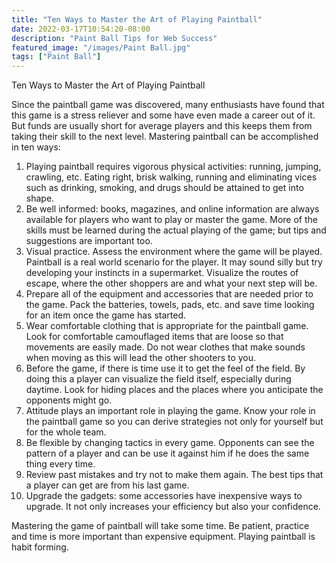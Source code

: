 ```yaml
---
title: "Ten Ways to Master the Art of Playing Paintball"
date: 2022-03-17T10:54:20-08:00
description: "Paint Ball Tips for Web Success"
featured_image: "/images/Paint Ball.jpg"
tags: ["Paint Ball"]
---
```


Ten Ways to Master the Art of Playing Paintball

Since the paintball game was discovered, many enthusiasts have found that this game is a stress reliever and some have even made a career out of it.  But funds are usually short for average players and this keeps them from taking their skill to the next level.  Mastering paintball can be accomplished in ten ways:

1.	Playing paintball requires vigorous physical activities: running, jumping, crawling, etc.  Eating right, brisk walking, running and eliminating vices such as drinking, smoking, and drugs should be attained to get into shape.
2.	Be well informed:  books, magazines, and online information are always available for players who want to play or master the game. More of the skills must be learned during the actual playing of the game; but tips and suggestions are important too.
3.	Visual practice.  Assess the environment where the game will be played.  Paintball is a real world scenario for the player. It may sound silly but try developing your instincts in a supermarket.  Visualize the routes of escape, where the other shoppers are and what your next step will be.  
4.	Prepare all of the equipment and accessories that are needed prior to the game.  Pack the batteries, towels, pads, etc. and save time looking for an item once the game has started.
5.	Wear comfortable clothing that is appropriate for the paintball game.  Look for comfortable camouflaged items that are loose so that movements are easily made.  Do not wear clothes that make sounds when moving as this will lead the other shooters to you. 
6.	Before the game, if there is  time use it to get the feel of the field.  By doing this a player can visualize the field itself, especially during daytime.  Look for hiding places and the places where you anticipate the opponents might go. 
7.	Attitude plays an important role in playing the game.  Know your role in the paintball game so you can derive strategies not only for yourself but for the whole team. 
8.	Be flexible by changing tactics in every game.  Opponents can see the pattern of a player and can be use it against him if he does the same thing every time.
9.	Review past mistakes and try not to make them again.  The best tips that a player can get are from his last game.
10.	Upgrade the gadgets:  some accessories have inexpensive ways to upgrade.  It not only increases your efficiency but also your confidence.

Mastering the game of paintball will take some time.  Be patient, practice and time is more important than expensive equipment.  Playing paintball is habit forming.





